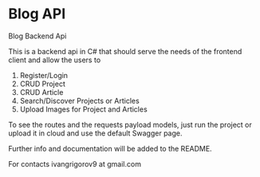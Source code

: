 # Blog API
Blog Backend Api

This is a backend api in C# that should serve the needs of the frontend client and allow the users to
  1.  Register/Login
  2.  CRUD Project
  3.  CRUD Article
  4.  Search/Discover Projects or Articles
  5.  Upload Images for Project and Articles
  
To see the routes and the requests payload models, just run the project or upload it in cloud and use the default Swagger page.

Further info and documentation will be added to the README. 

For contacts ivangrigorov9 at gmail.com
